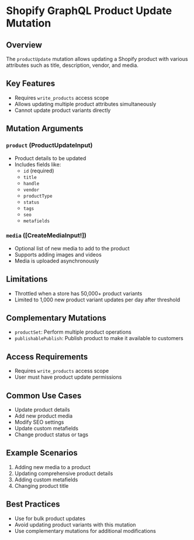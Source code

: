 # Shopify GraphQL Product Update Mutation

## Overview
The `productUpdate` mutation allows updating a Shopify product with various attributes such as title, description, vendor, and media.

## Key Features
- Requires `write_products` access scope
- Allows updating multiple product attributes simultaneously
- Cannot update product variants directly

## Mutation Arguments

### `product` (ProductUpdateInput)
- Product details to be updated
- Includes fields like:
  - `id` (required)
  - `title`
  - `handle`
  - `vendor`
  - `productType`
  - `status`
  - `tags`
  - `seo`
  - `metafields`

### `media` ([CreateMediaInput!])
- Optional list of new media to add to the product
- Supports adding images and videos
- Media is uploaded asynchronously

## Limitations
- Throttled when a store has 50,000+ product variants
- Limited to 1,000 new product variant updates per day after threshold

## Complementary Mutations
- `productSet`: Perform multiple product operations
- `publishablePublish`: Publish product to make it available to customers

## Access Requirements
- Requires `write_products` access scope
- User must have product update permissions

## Common Use Cases
- Update product details
- Add new product media
- Modify SEO settings
- Update custom metafields
- Change product status or tags

## Example Scenarios
1. Adding new media to a product
2. Updating comprehensive product details
3. Adding custom metafields
4. Changing product title

## Best Practices
- Use for bulk product updates
- Avoid updating product variants with this mutation
- Use complementary mutations for additional modifications
